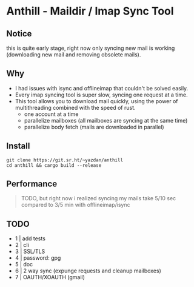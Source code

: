 # Anthill - Maildir / Imap Sync Tool

## Notice

this is quite early stage, right now only syncing new mail is working (downloading new mail and removing obsolete mails).

## Why

- I had issues with isync and offlineimap that couldn't be solved easily.
- Every imap syncing tool is super slow, syncing one request at a time.
- This tool allows you to download mail quickly, using the power of multithreading combined with the speed of rust.
    - one account at a time
    - parallelize mailboxes (all mailboxes are syncing at the same time)
    - parallelize body fetch (mails are downloaded in parallel)

## Install

```
git clone https://git.sr.ht/~yazdan/anthill
cd anthill && cargo build --release
```

## Performance

> TODO, but right now i realized syncing my mails take 5/10 sec compared to 3/5 min with offlineimap/isync

## TODO

- 1 | add tests
- 2 | cli
- 3 | SSL/TLS
- 4 | password: gpg
- 5 | doc
- 6 | 2 way sync (expunge requests and cleanup mailboxes)
- 7 | OAUTH/XOAUTH (gmail)
